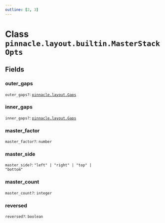 ```yaml
---
outline: [2, 3]
---
```


# Class `pinnacle.layout.builtin.MasterStackOpts`




## Fields

### outer_gaps <Badge type="danger" text="nullable" />

`outer_gaps?`: <code><a href="/lua-reference/aliases/pinnacle.layout.Gaps">pinnacle.layout.Gaps</a></code>



### inner_gaps <Badge type="danger" text="nullable" />

`inner_gaps?`: <code><a href="/lua-reference/aliases/pinnacle.layout.Gaps">pinnacle.layout.Gaps</a></code>



### master_factor <Badge type="danger" text="nullable" />

`master_factor?`: <code>number</code>



### master_side <Badge type="danger" text="nullable" />

`master_side?`: <code>"left" | "right" | "top" | "bottom"</code>



### master_count <Badge type="danger" text="nullable" />

`master_count?`: <code>integer</code>



### reversed <Badge type="danger" text="nullable" />

`reversed?`: <code>boolean</code>




